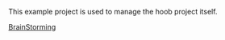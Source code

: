 This example project is used to manage the hoob project itself.

[BrainStorming](./brainstorming.md)